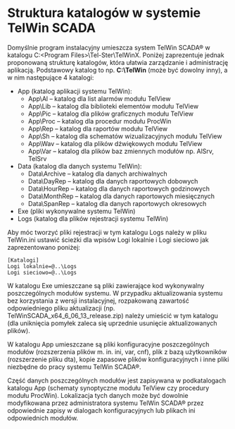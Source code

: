# Struktura katalogów w systemie TelWin SCADA
Domyślnie program instalacyjny umieszcza system TelWin SCADA® w katalogu C:\<Program Files>\Tel-Ster\TelWinX. Poniżej zaprezentuje jednak proponowaną strukturę katalogów, która ułatwia zarządzanie i administrację aplikacją. Podstawowy katalog to np. **C:\TelWin** (może być dowolny inny), a w nim następujące 4 katalogi:
- App (katalog aplikacji systemu TelWin):
  - App\Al – katalog dla list alarmów modułu TelView 
  - App\Lib – katalog dla biblioteki elementów modułu TelView 
  - App\Pic – katalog dla plików graficznych modułu TelView 
  - App\Proc – katalog dla procedur modułu ProcWin 
  - App\Rep – katalog dla raportów modułu TelView 
  - App\Sh – katalog dla schematów wizualizacyjnych modułu TelView 
  - App\Wav – katalog dla plików dźwiękowych modułu TelView 
  - App\Var – katalog dla plików baz zmiennych modułów np. AlSrv, TelSrv 
- Data (katalog dla danych systemu TelWin):
  - Data\Archive – katalog dla danych archiwalnych
  - Data\DayRep – katalog dla danych raportowych dobowych 
  - Data\HourRep – katalog dla danych raportowych godzinowych 
  - Data\MonthRep – katalog dla danych raportowych miesięcznych 
  - Data\SpanRep – katalog dla danych raportowych okresowych 
- Exe (pliki wykonywalne systemu TelWin)
- Logs (katalog dla plików rejestracji systemu TelWin)

Aby móc tworzyć pliki rejestracji w tym katalogu Logs należy w pliku TelWin.ini ustawić ścieżki dla wpisów Logi lokalnie i Logi sieciowo jak zaprezentowano poniżej: 
```
[Katalogi]
Logi lokalnie=@..\Logs
Logi sieciowo=@..\Logs
```

W katalogu Exe umieszczane są pliki zawierające kod wykonywalny poszczególnych modułów systemu. W przypadku aktualizowania systemu bez korzystania z wersji instalacyjnej, rozpakowaną zawartość odpowiedniego pliku aktualizacji (np. TelWinSCADA_x64_6_06_13_release.zip) należy umieścić w tym katalogu (dla uniknięcia pomyłek zaleca się uprzednie usunięcie aktualizowanych plików). 

W katalogu App umieszczane są pliki konfiguracyjne poszczególnych modułów (rozszerzenia plików m. in. ini, var, cnf), plik z bazą użytkowników (rozszerzenie pliku dta), kopie zapasowe plików konfiguracyjnych i inne pliki niezbędne do pracy systemu TelWin SCADA®. 

Część danych poszczególnych modułów jest zapisywana w podkatalogach katalogu App (schematy synoptyczne modułu TelView czy procedury modułu ProcWin). Lokalizacja tych danych może być dowolnie modyfikowana przez administratora systemu TelWin SCADA® przez odpowiednie zapisy w dialogach konfiguracyjnych lub plikach ini odpowiednich modułów. 

